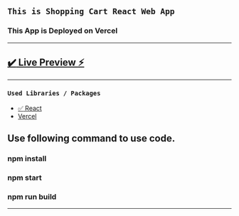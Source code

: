 ## `This is Shopping Cart React Web App`

### This App is Deployed on Vercel

---

## [:heavy_check_mark: Live Preview :zap:](https://shopping-cart-react-app.vercel.app/)

---

### `Used Libraries / Packages`

- [:white_check_mark: React ](https://reactjs.org/docs/create-a-new-react-app.html)
- [ Vercel ](https://vercel.com/)

## Use following command to use code.

### npm install

### npm start

### npm run build

---

